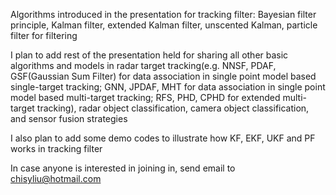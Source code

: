 Algorithms introduced in the presentation for tracking filter: Bayesian filter principle, Kalman filter, extended Kalman filter, unscented Kalman, particle filter for filtering 

I plan to add rest of the presentation held for sharing all other basic algorithms and models in radar target tracking(e.g. NNSF, PDAF, GSF(Gaussian Sum Filter) for data association in single point model based single-target tracking; GNN, JPDAF, MHT for data association in single point model based multi-target tracking; RFS, PHD, CPHD for extended multi-target tracking), radar object classification, camera object classification, and sensor fusion strategies

I also plan to add some demo codes to illustrate how KF, EKF, UKF and PF works in tracking filter

In case anyone is interested in joining in, send email to chisyliu@hotmail.com
